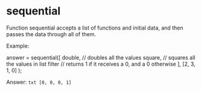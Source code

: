 # sequential

Function sequential accepts a list of functions and initial data, and then passes the data through all of them.

Example:

answer = sequential([
    double, // doubles all the values
    square, // squares all the values in list
    filter  // returns 1 if it receives a 0, and a 0 otherwise
  ],
  [2, 3, 1, 0]
);

Answer:
`txt
[0, 0, 0, 1]
`

